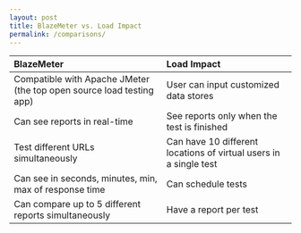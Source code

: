 ```yaml
---
layout: post
title: BlazeMeter vs. Load Impact
permalink: /comparisons/
---
```

|  BlazeMeter  |  Load Impact  |
|:---|:---|
| Compatible with Apache JMeter (the top open source load testing app) | User can input customized data stores |
| Can see reports in real-time  | See reports only when the test is finished |
| Test different URLs simultaneously  | Can have 10 different locations of virtual users in a single test |
| Can see in seconds, minutes, min, max of response time | Can schedule tests |
| Can compare up to 5 different reports simultaneously |  Have a report per test |

